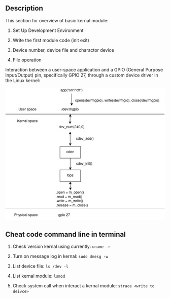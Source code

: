 ## Description

This section for overview of basic kernal module:

1. Set Up Development Environment

2. Write the first module code (init exit)

3. Device number, device file and charactor device

4. File operation

Interaction between a user-space application and a GPIO (General Purpose Input/Output) pin, specifically GPIO 27, through a custom device driver in the Linux kernel:

![block diagram](./9.2.file-operation/block_diagram.jpg)

## Cheat code command line in terminal

1. Check version kernal using currently: `uname -r`

2. Turn on message log in kernal: `sudo dmesg -w`

3. List device file: `ls /dev -l`

4. List kernal module: `lsmod`

5. Check system call when interact a kernal module: `strace <write to deivce>`